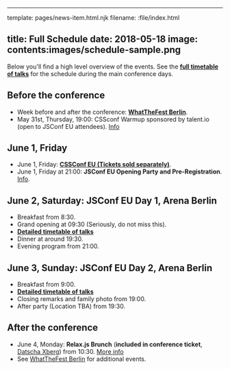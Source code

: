 ----
template: pages/news-item.html.njk
filename: :file/index.html

title: Full Schedule
date: 2018-05-18
image: contents:images/schedule-sample.png
----

Below you'll find a high level overview of the events. See the **[full timetable of talks](/schedule/)** for the schedule during the main conference days.

## Before the conference

- Week before and after the conference: **[WhatTheFest Berlin](http://wwwtf.berlin/)**.
- May 31st, Thursday, 19:00: CSSconf Warmup sponsored by talent.io (open to JSConf EU attendees). [Info](/news/warm-up-events/#thursday-may-31st-19-00)

## June 1, Friday

- June 1, Friday: **[CSSConf EU (Tickets sold separately)](https://2018.cssconf.eu/)**.
- June 1, Friday at 21:00: **JSConf EU Opening Party and Pre-Registration**. [Info](/news/warm-up-events/#friday-june-1st-jsconf-eu-pre-party-21-00).

## June 2, Saturday: **JSConf EU Day 1**, Arena Berlin

- Breakfast from 8:30.
- Grand opening at 09:30 (Seriously, do not miss this).
- **[Detailed timetable of talks](/schedule/#day1)**
- Dinner at around 19:30.
- Evening program from 21:00.

## June 3, Sunday: **JSConf EU Day 2**, Arena Berlin

- Breakfast from 9:00.
- **[Detailed timetable of talks](/schedule/#day2)**
- Closing remarks and family photo from 19:00.
- After party (Location TBA) from 19:30.

## After the conference

- June 4, Monday: **Relax.js Brunch** (**included in conference ticket**, [Datscha Xberg](https://goo.gl/maps/a3CMequ9cXn)) from 10:30. [More info](/news/relax-js-monday-brunch/)
- See [WhatTheFest Berlin](http://wwwtf.berlin/) for additional events.
